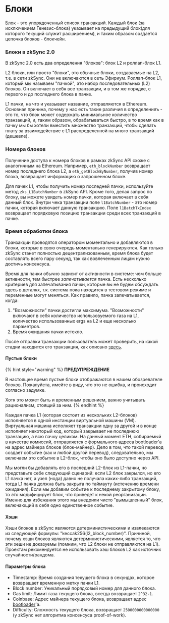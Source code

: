 # Блоки

Блок - это упорядоченный список транзакций. Каждый блок (за исключением Генезис-блока) указывает на предыдущий блок(для которого текущий служит расширением), и таким образом создается цепочка блоков - блокчейн.

### Блоки в zkSync 2.0 <a href="#blocks-in-zksync-2-0" id="blocks-in-zksync-2-0"></a>

В zkSync 2.0 есть два определения "блоков": блок L2 и роллап-блок L1.

L2 блоки, или просто "блоки", это обычные блоки, создаваемые на L2, т.е. в сети zkSync. Они не включаются в сеть Эфириум. Роллап-блок L1, который мы называем "пачкой", это набор последовательных (L2) блоков. Он включает в себя все транзакции, и в том же порядке, с первого и до последнего блока в пачке.

L1 пачки, на что и указывает название, отправляются в Ethereum. Основная причина, почему у нас есть такие различия в определенияъ - это то, что блок может содержать минимальное количество транзакций, и, таким образом, обрабатываться быстро, в то время как в пачку мы бы хотели вместить множество транзакций, чтобы сделать плату за взаимодействие с L1 распределенной на много транзакций (дешевле).

### Номера блоков <a href="#block-numbers" id="block-numbers"></a>

Получение доступа к номера блоков в рамках zkSync API схоже с аналогичным на Ethereum. Например, `eth_blockNumber` возвращает номер последнего блока L2, а `eth_getBlockByNumber`, получив номер блока, возвращает информацию о запрошенном блоке.

Для пачек L1, чтобы получить номер последней пачки, используйте метод `zks_L1BatchNumber` в zkSync API. Кроме того, делая запрос по блоку, вы можете увидеть номер пачки, которая включает в себя данный блок. Внутри чека транзакции поле `l1BatchNumber` - это номер пачки, которая включает данную транзакцию. Поле `l1BatchTxIndex` возвращает порядковую позицию транзакции среди всех транзакций в пачке.

### Время обработки блока <a href="#block-processing-time" id="block-processing-time"></a>

Транзакции проводятся оператором моментально и добавляются в  блоки, которые в свою очередь моментально генерируются. Как только zkSync станет полностью децентрализованным, время блока будет составлять всего пару секунд, так как вовлеченным лицам нужно достичь консенсуса.

Время для пачки обычно зависит от активности в системе: чем больше активности, тем быстрее _запечатывается_ пачка. Есть несколько критериев для запечатывания пачки, которые вы не будем обсуждать здесь в деталях, т.к. система пока находится в тестовом режиме и переменные могут меняться. Как правило, пачка запечатывается, когда:

1. "Возможности" пачки достигли максимума. "Возможности" включают в себя количество использовуемого газа на L1, количество использованных ergs на L2 и еще несколько параметров.
2. Время ожидания пачки истекло.

После отправки транзакции пользователь может проверить, на какой стадии находится его транзакция, как описано [здесь](../../developer-docs/osnovy-zksync/#zksync-overview).

#### Пустые блоки

{% hint style="warning" %}
**ПРЕДУПРЕЖДЕНИЕ**

В настоящее время пустые блоки отображаются в нашем обозревателе блоков. Пожалуйста, имейте в виду, что это не ошибка, и происходит согласно задумке.

Хотя это может быть и временным решением, важно учитывать рационализм, стоящий за ним.
{% endhint %}

Каждая пачка L1 (которая состоит из нескольких L2-блоков) исполняется в одной инстанции виртуальной машины (VM). Виртуальная машина исполняет транзакции одну за другой и в конце исполняет некоторый код, который закрывает не последнюю транзацию, а всю пачку целиком. На данный момент ETH, собираемый в качестве комиссий, отправляется с формального адреса bootloader'a на адрес майнера блоков (блок-майнер). Дело в том, что такой перевод создает событие (как и любой другой перевод), следовательно, мы включаем это событие в L2-блок, чтобы оно было доступно через API.

Мы могли бы добавлять его в последний L2-блок из L1-пачки, но представьте себе следующий сценарий: если L2 блок закрылся, но его L1 пачка нет, а узел (нода) давно не получала каких-либо транзакций, тогда L1 пачка должна быть закрыта по таймауту (истечению времени ожидания). Если мы добавим событие к последнему закрытому блоку, то это модифицирует блок, что приведет к некой реорганизации. Именно для избежания этого мы внедрили чисто "вымышленный" блок, включающий в себя одно единственное событие.

#### Хэши <a href="#hashes" id="hashes"></a>

Хэши блоков в zkSync являются детерминистическими и извлекаются из следующей формулы: "keccak256(l2\_block\_number)". Причиной, почему хэши блоков являются детерминистическими, является то, что эти хеши не доказуемы (помним, что L2 блоки не отправляются на L1). Проектам рекомендуется не использовать хэш блоков L2 как источник случайности/рандома.

#### Параметры блока <a href="#block-properties" id="block-properties"></a>

* Timestamp: Время создания текущего блока в секундах, которое возвращает временную метку пачки L1.
* Block number: Уникальный порядковый номер для данного блока.
* Gas limit: Лимит газа текущего блока, всегда возвращает `2^32-1`.
* Coinbase: Адрес майнера текущего блока, возвращает адрес [bootloader](../sistemnye-kontrakty/#bootloader)'a.
* Difficulty: Сложность текущего блока, возвращает `2500000000000000` (у zkSync нет алгоритма консенсуса proof-of-work).

